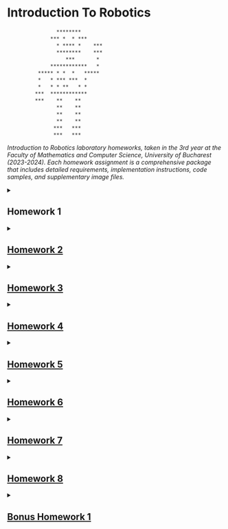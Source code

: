 # Introduction To Robotics 

                           
                    ********                                
                  *** *  * ***                              
                    * **** *    ***                         
                    ********    ***                         
                       ***       *                          
                  ************   *                          
              ***** * *  *   *****                          
              *   * *** ***  *                              
              *   * * **   * *                              
             ***  ************                              
             ***    **    **                                
                    **    **                                
                    **    **                                
                    **    **                                
                   ***   ***                                
                   ***   ***                                
                                                            
_Introduction to Robotics laboratory homeworks, taken in the 3rd year at the Faculty of Mathematics and Computer Science, University of Bucharest (2023-2024).
Each homework assignment is a comprehensive package that includes detailed requirements, implementation instructions, code samples, and supplementary image files._

<details>
<summary>
  
## Homework 1
</summary> <br>
For this task, I had to create this readMe and familiarise myself with the structure.
</details>
  
<details>
<summary>
  
## [Homework 2](https://github.com/AndriciucAndreeaCristina/IntroductionToRobotics/tree/main/RGB_LED_h1)
  </summary> <br>
This assignment focuses on controlling each channel (Red, Green, and Blue) of  an  RGB  LED  using  individual  potentiometers.  
I have used a different potentiometer to control each color of the RGB Led, reading the potentiometer value with Arduino and then mapping it to specifin intensities to the LED pins.

<h3>Setup: </h3> 

![setup](https://github.com/AndriciucAndreeaCristina/IntroductionToRobotics/assets/68044359/47a75023-532e-4695-98f9-9b0872d84482)

<h3>Demo: </h3>
https://youtu.be/knbZWBB40HQ
</details>

<details>
<summary>
  
## [Homework 3](https://github.com/AndriciucAndreeaCristina/IntroductionToRobotics/tree/main/Elevator_Wannabe)
</summary>
  <br>
This assignment involves simulating a 3-floor elevator control system using LEDs and buttons.

<h3>Setup: </h3>

![setup](https://github.com/AndriciucAndreeaCristina/IntroductionToRobotics/assets/68044359/61f4eaf6-157f-4928-8e11-576548da6bd9)

<h3>Demo: </h3>
https://youtu.be/bWM0YoEcFig
</details>

<details>
<summary>
  
## [Homework 4](https://github.com/AndriciucAndreeaCristina/IntroductionToRobotics/tree/main/7segment_display_drawing)
</summary> <br>
Using the joystick, one can control the position of the segments of a seven segment display and "draw" on the display. The initial position is on the DP. The current
position always blinks (irrespective of the fact that the segment is on or off), using the joystick to move from one position to neighbors. Short pressing the button toggles the segment state from ON to OFF or from OFF to ON. Long pressing the button resets the entire display by turning all the segments OFF and moving the
current position to the decimal point.

<h3>Setup: </h3>
![setup](https://github.com/AndriciucAndreeaCristina/IntroductionToRobotics/assets/68044359/e5ffcb0f-cb3d-4a3b-b891-5a13b636caac)

<h3>Demo: </h3>
https://youtube.com/shorts/XIElTIi3FpQ?feature=share 
</details>

<details>
<summary>
  
## [Homework 5](https://github.com/AndriciucAndreeaCristina/IntroductionToRobotics/tree/main/StopwatchTimer)
</summary> <br>
  For this task, I have implemented a stopwatch timer, using a 4 digit 7 segment display, 3 buttons and 3 leds, that also has a save lap functionality.
  Each button has a differnt functionality:
      - Button 1 (coresponding to the green led): Start/Pause
      - Button 2 (coresponding to the yellow led): Reset
      - Button 3 (coresponding to the red led): Save lap/Cycle through laps when in reset.
  The leds light up in different states of the timer to let you know which buttons you can press and when.
  
<h3>Setup: </h3>

![setup](https://github.com/AndriciucAndreeaCristina/IntroductionToRobotics/assets/68044359/529359e6-ec3d-40b6-8a70-05a4dd2b2c6d)

<h3>Demo: </h3>
https://www.youtube.com/shorts/Zt4Y0uZAbXI
</details>

<details>
<summary>
  
## [Homework 6](https://github.com/AndriciucAndreeaCristina/IntroductionToRobotics/tree/main/EnvironmentMonitor)
</summary> <br>
  For this task, I have implemented the "Smart Environment Monitor and Logger" using Arduino. The system includes:

- **Sensors Used**:
  - Ultrasonic Sensor (HC-SR04)
  - Light-Dependent Resistor (LDR)
  
- **Components**:
  - RGB LED for status outputs
  
The implemented menu structure allows the user to:

1. **Set Data about the Sensors**:
   1.1. Sampling Interval
   1.2. Ultrasonic Alert Threshold
   1.3. LDR Alert Threshold

2. **Reset Logger Data**

3. **Get Information about the Status of the System**:
   3.1. Current Sensor Readings
   3.2. Current Sensor Settings
   3.3. Last 10 sensor readings for all sensors stored in EEPROM

4. **RGB LED Control**:
   4.1. Manual Color Control
   4.2. LED: Toggle Automatic ON/OFF

<h3>Setup: </h3>

![setup](https://github.com/AndriciucAndreeaCristina/IntroductionToRobotics/assets/68044359/2e5bf776-4a59-4d08-8cc3-9788e1281612)


<h3>Demo: </h3>

https://youtu.be/RoiU5R4b0oQ

</details>


<details>
<summary>
  
## [Homework 7](https://github.com/AndriciucAndreeaCristina/IntroductionToRobotics/tree/main/MiniLEDMatrixGame)
</summary> <br>
For this task, I have developed a small bomberman style game on an 8x8 LED Matrix, where the player has to plant bombs to distry the bricks and clear the whole display in order to win, while avoiding being touched by any bomb. The obstacles are on random positions for each game and they are not blinking. The player is blinking at a slower rate and the bombs are blinking faster for 2 seconds before they explode. The bombs will clear the column and the row that the bomb is placed on, which is indicated by a short blink of the dots affected. The player is controlled using a joystick, being able to move only on an up/down and left/right direction. Once the player hits the edge of the display or if a wall is encounter in the way, the movement in that direction will be impossible. Pressing the joystick button shortly will plant a bomb, while pressing the joystick button longer will reset the game after winning or losing. Winning is indicated by a smiley face on the display after cleaning the board and losing is indicated by an "X" symbol.

<h3>Setup: </h3>

![setup](https://github.com/AndriciucAndreeaCristina/IntroductionToRobotics/assets/68044359/5acfcfa2-d340-43b8-8efe-4c33351de22c)

<h3>Demo: </h3>
https://youtu.be/HJcLgByKrVA
</details>


<details>
<summary>
  
## [Homework 8](https://github.com/AndriciucAndreeaCristina/IntroductionToRobotics/tree/main/MiniLEDMatrixGame2.0)
</summary> <br>
To continue the previous developed game, for this task I have also added an LCD display to guide the user throughout the game. The structure of the menu is as follows:

1. **Intro**:
2. **Settings**
    2.1. LCD contrast Setting
    2.2. LED brightness setting
    2.3 Back
3. **About**
4. **Start**
During the gameplay, the user is shown how many walls there are left to distroy and they are also prompted a message to inform them of lossing or winning.
The navigation through the menu is done exclusively using the joystick.  
<h3>Setup: </h3>

![setup](https://github.com/AndriciucAndreeaCristina/IntroductionToRobotics/blob/main/MiniLEDMatrixGame2.0/setup.jpg)

<h3>Demo: </h3>
https://youtu.be/wd5Imuvw3lE
</details>

<details>
<summary>
  
## [Bonus Homework 1](https://github.com/AndriciucAndreeaCristina/IntroductionToRobotics/tree/main/Sonar)

</summary> <br>
For this task, I have developed an Arduino based Sonar system with visualizer using the Processing software.

***Components***
1. Arduino Uno
2. SG90 Micro-servo motor
3. Ultrasonic Sensor - HC-SR04 
4. Arduino Sheild for easier management of the wires
5. Jumper wires as needed
   
Once the code is uploaded into the Arduino code, you can open the Processing software and run the .pde file. You should be prompted with a new window that indicates the existance of obstacles in the way of the ultrasonic sensor. The clear path is displayed with a green line, while the existance of an obstacle is represented by red lines. You can also change the speed and the range of the detection using the buttons displayed in the radar window.

<h3>Setup: </h3>

<p align="center">
  <img width="460" height="300" src="https://github.com/AndriciucAndreeaCristina/IntroductionToRobotics/assets/68044359/cf10b7b4-7f4b-4d9c-bd87-40f364a3ce1b">
  <img width="460" height="300" src="https://github.com/AndriciucAndreeaCristina/IntroductionToRobotics/assets/68044359/7789a2da-dbad-4ba8-b4b6-e6aeea10ae92">
   <img width="460" height="300" src="https://github.com/AndriciucAndreeaCristina/IntroductionToRobotics/assets/68044359/6a09d7bd-470c-45b9-91a6-fd06249fa366">
</p>

<h3>Demo: </h3>
https://youtu.be/vZ9RZbd8zkM
</details>




                                                            
                                                            
                                                            
                                                            
